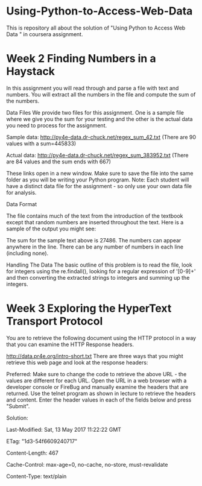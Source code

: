 # Using-Python-to-Access-Web-Data
This is repository all about the solution of "Using Python to Access Web Data " in coursera assignment.

# Week 2 Finding Numbers in a Haystack

In this assignment you will read through and parse a file with text and numbers. You will extract all the numbers in the file and compute the sum of the numbers.

Data Files
We provide two files for this assignment. One is a sample file where we give you the sum for your testing and the other is the actual data you need to process for the assignment.

Sample data: http://py4e-data.dr-chuck.net/regex_sum_42.txt (There are 90 values with a sum=445833)

Actual data: http://py4e-data.dr-chuck.net/regex_sum_383952.txt (There are 84 values and the sum ends with 667)

These links open in a new window. Make sure to save the file into the same folder as you will be writing your Python program. Note: Each student will have a distinct data file for the assignment - so only use your own data file for analysis.

Data Format

The file contains much of the text from the introduction of the textbook except that random numbers are inserted throughout the text. Here is a sample of the output you might see:


The sum for the sample text above is 27486. The numbers can appear anywhere in the line. There can be any number of numbers in each line (including none).

Handling The Data
The basic outline of this problem is to read the file, look for integers using the re.findall(), looking for a regular expression of '[0-9]+' and then converting the extracted strings to integers and summing up the integers.

# Week 3 Exploring the HyperText Transport Protocol

You are to retrieve the following document using the HTTP protocol in a way that you can examine the HTTP Response headers.

http://data.pr4e.org/intro-short.txt
There are three ways that you might retrieve this web page and look at the response headers:

Preferred: Make sure to change the code to retrieve the above URL - the values are different for each URL.
Open the URL in a web browser with a developer console or FireBug and manually examine the headers that are returned.
Use the telnet program as shown in lecture to retrieve the headers and content.
Enter the header values in each of the fields below and press "Submit".


Solution:

Last-Modified:
Sat, 13 May 2017 11:22:22 GMT
 
ETag:
"1d3-54f6609240717"
 
Content-Length:
467
 
Cache-Control:
max-age=0, no-cache, no-store, must-revalidate
 
Content-Type:
text/plain
